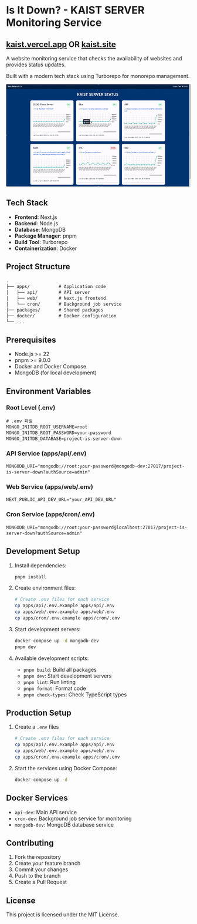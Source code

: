 # Is It Down? - KAIST SERVER Monitoring Service
## [kaist.vercel.app](https://kaist.vercel.app) OR [kaist.site](https://kaist.site)

A website monitoring service that checks the availability of websites and provides status updates.

Built with a modern tech stack using Turborepo for monorepo management.

![Demo](/demo.gif)

## Tech Stack

- **Frontend**: Next.js
- **Backend**: Node.js
- **Database**: MongoDB
- **Package Manager**: pnpm
- **Build Tool**: Turborepo
- **Containerization**: Docker

## Project Structure

```
.
├── apps/           # Application code
│   ├── api/        # API server
│   ├── web/        # Next.js frontend
│   └── cron/       # Background job service
├── packages/       # Shared packages
├── docker/         # Docker configuration
└── ...
```

## Prerequisites

- Node.js >= 22
- pnpm >= 9.0.0
- Docker and Docker Compose
- MongoDB (for local development)

## Environment Variables

### Root Level (.env)
```
# .env 파일
MONGO_INITDB_ROOT_USERNAME=root
MONGO_INITDB_ROOT_PASSWORD=your-password
MONGO_INITDB_DATABASE=project-is-server-down
```

### API Service (apps/api/.env)
```
MONGODB_URI="mongodb://root:your-password@mongodb-dev:27017/project-is-server-down?authSource=admin"
```

### Web Service (apps/web/.env)
```
NEXT_PUBLIC_API_DEV_URL="your_API_DEV_URL"
```

### Cron Service (apps/cron/.env)
```
MONGODB_URI="mongodb://root:your-password@localhost:27017/project-is-server-down?authSource=admin"
```

## Development Setup

1. Install dependencies:
   ```bash
   pnpm install
   ```

2. Create environment files:
   ```bash
   # Create .env files for each service
   cp apps/api/.env.example apps/api/.env
   cp apps/web/.env.example apps/web/.env
   cp apps/cron/.env.example apps/cron/.env
   ```

3. Start development servers:
   ```bash
   docker-compose up -d mongodb-dev
   pnpm dev
   ```

4. Available development scripts:
   - `pnpm build`: Build all packages
   - `pnpm dev`: Start development servers
   - `pnpm lint`: Run linting
   - `pnpm format`: Format code
   - `pnpm check-types`: Check TypeScript types

## Production Setup

1. Create a `.env` files
   ```bash
   # Create .env files for each service
   cp apps/api/.env.example apps/api/.env
   cp apps/web/.env.example apps/web/.env
   cp apps/cron/.env.example apps/cron/.env
   ```

2. Start the services using Docker Compose:
   ```bash
   docker-compose up -d
   ```

## Docker Services

- `api-dev`: Main API service
- `cron-dev`: Background job service for monitoring
- `mongodb-dev`: MongoDB database service

## Contributing

1. Fork the repository
2. Create your feature branch
3. Commit your changes
4. Push to the branch
5. Create a Pull Request

## License

This project is licensed under the MIT License.
